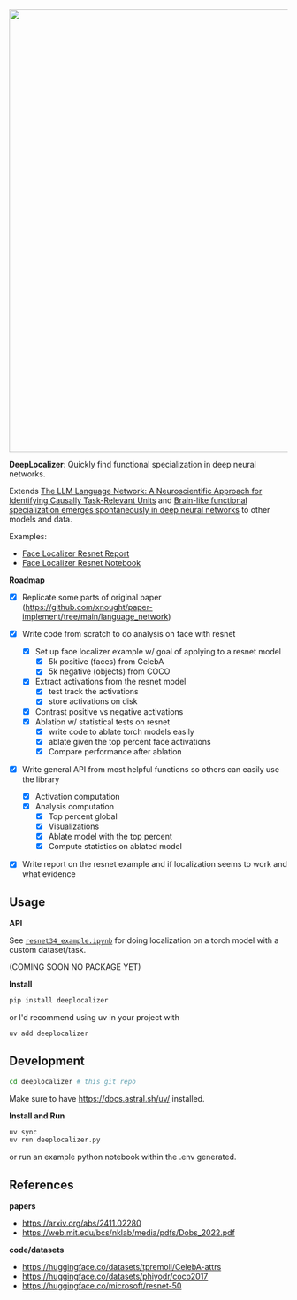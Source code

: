 <img src="https://github.com/user-attachments/assets/b00dc021-8e31-44be-9a69-ba33ed8054c6" width="800px">

**DeepLocalizer**: Quickly find functional specialization in deep neural networks. 

Extends [The LLM Language Network: A Neuroscientific Approach for Identifying Causally Task-Relevant Units](https://arxiv.org/abs/2411.02280) and [Brain-like functional specialization emerges spontaneously in deep neural networks](https://web.mit.edu/bcs/nklab/media/pdfs/Dobs_2022.pdf) to other models and data.

Examples:

- [Face Localizer Resnet Report](https://www.donnybertucci.com/project/deeplocalizer)
- [Face Localizer Resnet Notebook](./resnet34_example.ipynb)

**Roadmap**

- [x] Replicate some parts of original paper (https://github.com/xnought/paper-implement/tree/main/language_network)
- [x] Write code from scratch to do analysis on face with resnet
	- [x] Set up face localizer example w/ goal of applying to a resnet model
		- [x] 5k positive (faces) from CelebA
		- [x] 5k negative (objects) from COCO
	- [x] Extract activations from the resnet model
		- [x] test track the activations
		- [x] store activations on disk
	- [x] Contrast positive vs negative activations
	- [x] Ablation w/ statistical tests on resnet
		- [x] write code to ablate torch models easily 
		- [x] ablate given the top percent face activations
		- [x] Compare performance after ablation
- [x] Write general API from most helpful functions so others can easily use the library 
	- [x] Activation computation
	- [x] Analysis computation
		- [x] Top percent global
		- [x] Visualizations
		- [x] Ablate model with the top percent
		- [x] Compute statistics on ablated model
- [x] Write report on the resnet example and if localization seems to work and what evidence


## Usage

**API**

See [`resnet34_example.ipynb`](./resnet34_example.ipynb) for doing localization on a torch model with a custom dataset/task. 


(COMING SOON NO PACKAGE YET)

**Install**
```bash
pip install deeplocalizer
```

or I'd recommend using uv in your project with

```bash
uv add deeplocalizer
```

## Development

```bash
cd deeplocalizer # this git repo
```

Make sure to have https://docs.astral.sh/uv/ installed.

**Install and Run**

```bash
uv sync
uv run deeplocalizer.py
```

or run an example python notebook within the .env generated.

## References

**papers**
- https://arxiv.org/abs/2411.02280
- https://web.mit.edu/bcs/nklab/media/pdfs/Dobs_2022.pdf

**code/datasets**
- https://huggingface.co/datasets/tpremoli/CelebA-attrs
- https://huggingface.co/datasets/phiyodr/coco2017
- https://huggingface.co/microsoft/resnet-50
